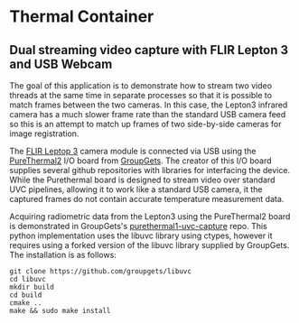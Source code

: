 # Thermal Container 
## Dual streaming video capture with FLIR Lepton 3 and USB Webcam

The goal of this application is to demonstrate how to stream two video threads at the same time in separate processes so that it is possible to match frames between the two cameras. In this case, the Lepton3 infrared camera has a much slower frame rate than the standard USB camera feed so this is an attempt to match up frames of two side-by-side cameras for image registration.

The [FLIR Leptop 3](https://lepton.flir.com/) camera module is connected via USB using the [PureThermal2](https://groupgets.com/manufacturers/getlab/products/purethermal-2-flir-lepton-smart-i-o-module) I/O board from [GroupGets](https://groupgets.com). The creator of this I/O board supplies several github repositories with libraries for interfacing the device. While the Purethermal board is designed to stream video over standard UVC pipelines, allowing it to work like a standard USB camera, it the captured frames do not contain accurate temperature measurement data. 

Acquiring radiometric data from the Lepton3 using the PureThermal2 board is demonstrated in GroupGets's [purethermal1-uvc-capture](https://github.com/groupgets/purethermal1-uvc-capture) repo. This python implementation uses the libuvc library using ctypes, however it requires using a forked version of the libuvc library supplied by GroupGets. The installation is as follows:

```
git clone https://github.com/groupgets/libuvc
cd libuvc
mkdir build
cd build
cmake ..
make && sudo make install
```

